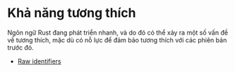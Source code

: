 # Khả năng tương thích

Ngôn ngữ Rust đang phát triển nhanh, và do đó có thể xảy ra một số vấn đề về tương thích, mặc dù có nỗ lực để đảm bảo tương thích với các phiên bản trước đó.

- [Raw identifiers](compatibility/raw_identifiers.md)
